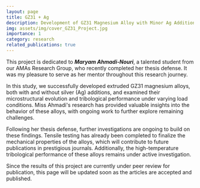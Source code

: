 ```yaml
---
layout: page
title: GZ31 + Ag
description: Development of GZ31 Magnesium Alloy with Minor Ag Addition
img: assets/img/cover_GZ31_Project.jpg
importance: 1
category: research
related_publications: true
---
```


This project is dedicated to ***Maryam Ahmadi-Nouri***, a talented student from our AMAs Research Group, who recently completed her thesis defense. It was my pleasure to serve as her mentor throughout this research journey.

In this study, we successfully developed extruded GZ31 magnesium alloys, both with and without silver (Ag) additions, and examined their microstructural evolution and tribological performance under varying load conditions. Miss Ahmadi's research has provided valuable insights into the behavior of these alloys, with ongoing work to further explore remaining challenges.

Following her thesis defense, further investigations are ongoing to build on these findings. Tensile testing has already been completed to finalize the mechanical properties of the alloys, which will contribute to future publications in prestigious journals. Additionally, the high-temperature tribological performance of these alloys remains under active investigation.

Since the results of this project are currently under peer review for publication, this page will be updated soon as the articles are accepted and published.
